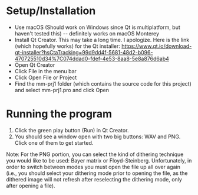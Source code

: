 # Setup/Installation

 - Use macOS (Should work on Windows since Qt is multiplatform, but haven't tested this) -- definitely works on macOS Monterey
 - Install Qt Creator. This may take a long time. I apologize. Here is the link (which hopefully works) for the Qt installer: https://www.qt.io/download-qt-installer?hsCtaTracking=99d9dd4f-5681-48d2-b096-470725510d34%7C074ddad0-fdef-4e53-8aa8-5e8a876d6ab4
 - Open Qt Creator
 - Click File in the menu bar
 - Click Open File or Project
 - Find the mm-prj1 folder (which contains the source code for this project) and select mm-prj1.pro and click Open

# Running the program

 1. Click the green play button (Run) in Qt Creator. 
 2. You should see a window open with two big buttons: WAV and PNG. Click one of them to get started.

 Note: For the PNG portion, you can select the kind of dithering technique you would like to be used: Bayer matrix or Floyd-Steinberg. Unfortunately, in order to switch between modes you must open the file up all over again (i.e., you should select your dithering mode prior to opening the file, as the dithered image will not refresh after reselecting the dithering mode, only after opening a file).
